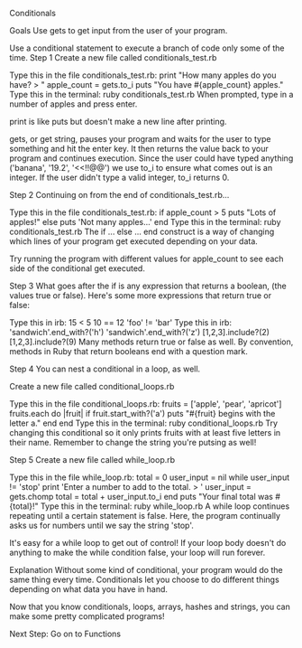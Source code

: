 Conditionals

Goals
Use gets to get input from the user of your program.

Use a conditional statement to execute a branch of code only some of the time.
Step 1
Create a new file called conditionals_test.rb

Type this in the file conditionals_test.rb:
print "How many apples do you have? > "
apple_count = gets.to_i
puts "You have #{apple_count} apples."
Type this in the terminal:
ruby conditionals_test.rb
When prompted, type in a number of apples and press enter.

print is like puts but doesn't make a new line after printing.

gets, or get string, pauses your program and waits for the user to type something and hit the enter key. It then returns the value back to your program and continues execution. Since the user could have typed anything ('banana', '19.2', '<<!!@@') we use to_i to ensure what comes out is an integer. If the user didn't type a valid integer, to_i returns 0.

Step 2
Continuing on from the end of conditionals_test.rb...

Type this in the file conditionals_test.rb:
if apple_count > 5
  puts "Lots of apples!"
else
  puts 'Not many apples...'
end
Type this in the terminal:
ruby conditionals_test.rb
The if ... else ... end construct is a way of changing which lines of your program get executed depending on your data.

Try running the program with different values for apple_count to see each side of the conditional get executed.

Step 3
What goes after the if is any expression that returns a boolean, (the values true or false). Here's some more expressions that return true or false:

Type this in irb:
15 < 5
10 == 12
'foo' != 'bar'
Type this in irb:
'sandwich'.end_with?('h')
'sandwich'.end_with?('z')
[1,2,3].include?(2)
[1,2,3].include?(9)
Many methods return true or false as well. By convention, methods in Ruby that return booleans end with a question mark.

Step 4
You can nest a conditional in a loop, as well.

Create a new file called conditional_loops.rb

Type this in the file conditional_loops.rb:
fruits = ['apple', 'pear', 'apricot']
fruits.each do |fruit|
  if fruit.start_with?('a')
    puts "#{fruit} begins with the letter a."
  end
end
Type this in the terminal:
ruby conditional_loops.rb
Try changing this conditional so it only prints fruits with at least five letters in their name. Remember to change the string you're putsing as well!

Step 5
Create a new file called while_loop.rb

Type this in the file while_loop.rb:
total = 0
user_input = nil
while user_input != 'stop'
  print 'Enter a number to add to the total. > '
  user_input = gets.chomp
  total = total + user_input.to_i
end
puts "Your final total was #{total}!"
Type this in the terminal:
ruby while_loop.rb
A while loop continues repeating until a certain statement is false. Here, the program continually asks us for numbers until we say the string 'stop'.

It's easy for a while loop to get out of control! If your loop body doesn't do anything to make the while condition false, your loop will run forever.

Explanation
Without some kind of conditional, your program would do the same thing every time. Conditionals let you choose to do different things depending on what data you have in hand.

Now that you know conditionals, loops, arrays, hashes and strings, you can make some pretty complicated programs!

Next Step:
Go on to Functions